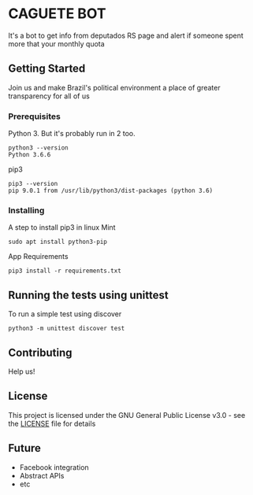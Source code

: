 # CAGUETE BOT

It's a bot to get info from deputados RS page and alert if someone spent more that your monthly quota

## Getting Started

Join us and make Brazil's political environment a place of greater transparency for all of us

### Prerequisites

Python 3. But it's probably run in 2 too.

```
python3 --version
Python 3.6.6
```

pip3

```
pip3 --version
pip 9.0.1 from /usr/lib/python3/dist-packages (python 3.6)
```

### Installing

A step to install pip3 in linux Mint

```
sudo apt install python3-pip
```

App Requirements

```
pip3 install -r requirements.txt
```


## Running the tests using unittest

To run a simple test using discover

```
python3 -m unittest discover test
```

## Contributing

Help us!


## License

This project is licensed under the GNU General Public License v3.0 - see the [LICENSE](LICENSE) file for details

## Future

* Facebook integration
* Abstract APIs
* etc
